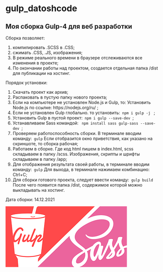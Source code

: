 # gulp_datoshcode

<h2>Моя сборка Gulp-4 для веб разработки</h2>

<p>Сборка позволяет: </p>
<ol>
  <li>компилировать .SCSS в .CSS;</li>
  <li>сжимать .CSS, .JS, изображения;</li>
  <li>В режиме реального времени в 
    браузере отслеживаются все изменения в проекте;</li>
  <li>По окончании работы над проектом, создается отдельная 
    папка /dist для публикации на хостинг.</li>
</ol>  

<p>Порядок установки:</p>
<ol>
  <li>Скачать проект как архив;</li>
  <li>Распаковать в пустую папку нового проекта;</li>
   <li>Если на компьютере не установлен Node.js и Gulp, то:
   Установить Node.js по ссылке: https://nodejs.org/ru/ ;</li>
  <li>Если не установлен Gulp глобально. то установить:<code> npm i gulp -j </code> ;</li>
  <li>Установить Gulp в пустой проект:<code> npm i gulp --save-dev </code>;</li>
   <li>Устанавливаем Sass командой:
     <code> npm install sass gulp-sass --save-dev </code>;</li>
  <li>Проверяем работоспособность сборки. В терминале вводим команду:<code> gulp</code>
Если отобразится окно приветствия, как указано на скриншоте, то сборка рабочая;</li>
  <li>Работаем в сборке. Где код html пишем в index.html, scss складываем в папку /scss. 
Изображения, скрипты и шрифты складываем в папку /app;</li>
   <li>Для отображения результата своей работы, в терминале вводим команду:<code> gulp</code>
Для выхода, в терминале нажимаем комбинацию: Ctrl+C;</li>
   <li>Для сборки готового проекта, следует ввести команду:<code> gulp build</code> 
   После чего появится папка /dist, содержимое которой можно выкладывать на хостинг.</li>
</ol>  

<p>Дата сборки: 14.12.2021</p>

<img src="img.png" alt="gulp">
  
